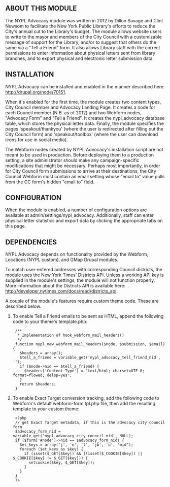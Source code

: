 ABOUT THIS MODULE
-----------------
The NYPL Advocacy module was written in 2012 by Dillon Savage and Clint Newsom to facilitate the New York Public Library's efforts to reduce the City's annual cut to the Library's budget. The module allows website users to write to the mayor and members of the City Council with a customizable message of support for the Library, and/or to suggest that others do the same via a "Tell a Friend" form. It also allows Library staff with the correct permissions to enter information about physical letters sent from library branches, and to export physical and electronic letter submission data.

INSTALLATION
------------
NYPL Advocacy can be installed and enabled in the manner described here: http://drupal.org/node/70151.

When it's enabled for the first time, the module creates two content types, City Council member and Advocacy Landing Page. It creates a node for each Council member (N.B. as of 2012) and two Webform nodes, "Advocacy Form" and "Tell a Friend". It creates the nypl_advocacy database table, which stores the physical letter data. Finally, the module specifies the pages 'speakout/thankyou' (where the user is redirected after filling out the City Council form) and 'speakout/toolbox' (where the user can download icons for use in social media).

The Webform nodes created by NYPL Advocacy's installation script are not meant to be used in production. Before deploying them to a production setting, a site administrator should make any campaign-specific modifications that might be necessary. Perhaps most importantly, in order for City Council form submissions to arrive at their destinations, the City Council Webform must contain an email setting whose "email to" value pulls from the CC form's hidden "email to" field.

CONFIGURATION
-------------
When the module is enabled, a number of configuration options are available at admin/settings/nypl_advocacy. Additionally, staff can enter physical letter statistics and export data by clicking the appropriate tabs on this page.

DEPENDENCIES
------------
NYPL Advocacy depends on functionality provided by the Webform, Locations (NYPL custom), and GMap Drupal modules.

To match user-entered addresses with corresponding Council districts, the module uses the New York Times' Districts API. Unless a working API key is supplied in the module's settings, the module will not function properly. More information about the Districts API is available here: http://developer.nytimes.com/docs/read/districts_api.

A couple of the module's features require custom theme code. These are described below.

1. To enable Tell a Friend emails to be sent as HTML, append the following code to your theme's template.php:

        /**
         * Implementation of hook_webform_mail_headers()
         */
        function nypl_new_webform_mail_headers($node, $submission, $email) {
          $headers = array();
          $tell_a_friend = variable_get('nypl_advocacy_tell_friend_nid', '');
          if ($node->nid == $tell_a_friend) {
            $headers['Content-Type'] = 'text/html; charset=UTF-8; format=flowed; delsp=yes';
          }
          return $headers;
        }

2. To enable Exact Target conversion tracking, add the following code to Webform's default webform-form.tpl.php file, then add the resulting template to your custom theme:

        <?php
        // get Exact Target metadata, if this is the advocacy city council form
        $advocacy_form_nid = variable_get('nypl_advocacy_city_council_nid', NULL);
        if ($form['#node']->nid == $advocacy_form_nid) {
          $et_keys = array('j', 'e', 'l', 'jb', 'u', 'mid');
          foreach ($et_keys as $key) {
            if (isset($_GET[$key]) && (!isset($_COOKIE[$key]) || $_COOKIE[$key] != $_GET[$key])) {
              setcookie($key, $_GET[$key]);
            }
          }
        }
        ?>
